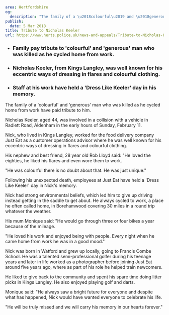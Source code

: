 ```yaml
area: Hertfordshire
og:
  description: "The family of a \u2018colourful\u2019 and \u2018generous\u2019 man who was killed as he cycled home from work have paid tribute to him."
publish:
  date: 5 Mar 2018
title: Tribute to Nicholas Keeler
url: https://www.herts.police.uk/news-and-appeals/Tribute-to-Nicholas-Keeler-Kings-Langley
```

* ### Family pay tribute to 'colourful' and 'generous' man who was killed as he cycled home from work.

 * ### Nicholas Keeler, from Kings Langley, was well known for his eccentric ways of dressing in flares and colourful clothing.

 * ### Staff at his work have held a 'Dress Like Keeler' day in his memory.

The family of a 'colourful' and 'generous' man who was killed as he cycled home from work have paid tribute to him.

Nicholas Keeler, aged 44, was involved in a collision with a vehicle in Radlett Road, Aldenham in the early hours of Sunday, February 11.

Nick, who lived in Kings Langley, worked for the food delivery company Just Eat as a customer operations advisor where he was well known for his eccentric ways of dressing in flares and colourful clothing.

His nephew and best friend, 28 year old Rob Lloyd said: "He loved the eighties, he liked his flares and even wore them to work.

"He was colourful there is no doubt about that. He was just unique."

Following his unexpected death, employees at Just Eat have held a 'Dress Like Keeler' day in Nick's memory.

Nick had strong environmental beliefs, which led him to give up driving instead getting in the saddle to get about. He always cycled to work, a place he often called home, in Borehamwood covering 30 miles in a round trip whatever the weather.

His mum Monique said: "He would go through three or four bikes a year because of the mileage.

"He loved his work and enjoyed being with people. Every night when he came home from work he was in a good mood."

Nick was born in Watford and grew up locally, going to Francis Combe School. He was a talented semi-professional golfer during his teenage years and later in life worked as a photographer before joining Just Eat around five years ago, where as part of his role he helped train newcomers.

He liked to give back to the community and spent his spare time doing litter picks in Kings Langley. He also enjoyed playing golf and darts.

Monique said: "He always saw a bright future for everyone and despite what has happened, Nick would have wanted everyone to celebrate his life.

"He will be truly missed and we will carry his memory in our hearts forever."
